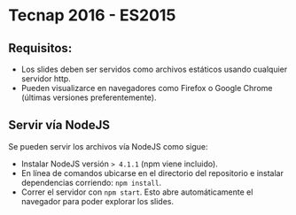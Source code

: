 # Tecnap 2016 - ES2015

## Requisitos:

+ Los slides deben ser servidos como archivos estáticos usando cualquier servidor http.
+ Pueden visualizarce en navegadores como Firefox o Google Chrome (últimas versiones preferentemente).
 
## Servir vía NodeJS

Se pueden servir los archivos vía NodeJS como sigue:

+ Instalar NodeJS versión `> 4.1.1` (npm viene incluido).
+ En línea de comandos ubicarse en el directorio del repositorio e instalar dependencias corriendo: `npm install`.
+ Correr el servidor con `npm start`. Esto abre automáticamente el navegador para poder explorar los slides. 